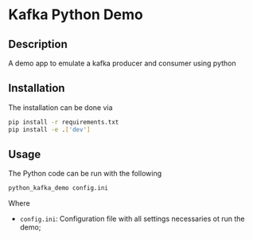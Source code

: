 # Kafka Python Demo

## Description

A demo app to emulate a kafka producer and consumer using python 

## Installation
The installation can be done via

```bash
pip install -r requirements.txt
pip install -e .['dev']
```

## Usage

The Python code can be run with the following

```bash
python_kafka_demo config.ini
```
Where
* `config.ini`: Configuration file with all settings necessaries ot run the demo;
